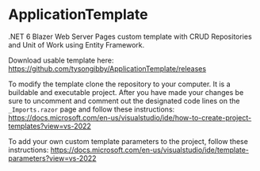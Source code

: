# ApplicationTemplate

.NET 6 Blazer Web Server Pages custom template with CRUD Repositories and Unit of Work using Entity Framework.

Download usable template here: https://github.com/tysongibby/ApplicationTemplate/releases

To modify the template clone the repository to your computer. It is a buildable and executable project.
After you have made your changes be sure to uncomment and comment out the designated code lines on the `_Imports.razor` page and follow these instructions: https://docs.microsoft.com/en-us/visualstudio/ide/how-to-create-project-templates?view=vs-2022

To add your own custom template parameters to the project, follow these instructions:
https://docs.microsoft.com/en-us/visualstudio/ide/template-parameters?view=vs-2022
